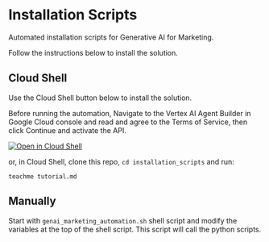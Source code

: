 # Installation Scripts

Automated installation scripts for Generative AI for Marketing.

Follow the instructions below to install the solution.

## Cloud Shell

Use the Cloud Shell button below to install the solution.

Before running the automation, Navigate to the Vertex AI Agent Builder in Google Cloud console and read and agree to the Terms of Service, then click Continue and activate the API.

[![Open in Cloud Shell](https://gstatic.com/cloudssh/images/open-btn.png)](https://ssh.cloud.google.com/cloudshell/open?cloudshell_git_repo=https://github.com/GoogleCloudPlatform/genai-for-marketing&cloudshell_tutorial=installation_scripts/tutorial.md)

or, in Cloud Shell, clone this repo, `cd installation_scripts` and run:

```
teachme tutorial.md
```


## Manually

Start with `genai_marketing_automation.sh` shell script and modify the variables at the top of the shell script. This script will call the python scripts.
